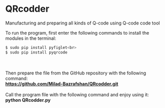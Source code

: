 # QRcodder
Manufacturing and preparing all kinds of Q-code using Q-code code tool

To run the program, first enter the following commands to install the modules in the terminal:<br>
```sh
$ sudo pip install pyfiglet<br>
$ sudo pip install pyqrcode 
```
<br><br>
Then prepare the file from the GitHub repository with the following command:<br>
<b>https://github.com/Milad-Bazrafshan/QRcodder.git</b><br><br>
Call the program file with the following command and enjoy using it:<br>
<b>python QRcodder.py</b>
